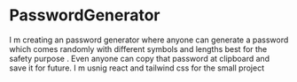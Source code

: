 # PasswordGenerator
I m creating an password generator where anyone can generate a password which comes randomly with different symbols and lengths best for the safety purpose . Even anyone can copy that password at clipboard and save it for future. I m usnig react and tailwind css for the small project
